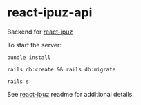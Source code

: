 # react-ipuz-api

Backend for [react-ipuz](https://github.com/ihollander/react-ipuz)

To start the server:

`bundle install`

`rails db:create && rails db:migrate`

`rails s`

See [react-ipuz](https://github.com/ihollander/react-ipuz) readme for additional details.